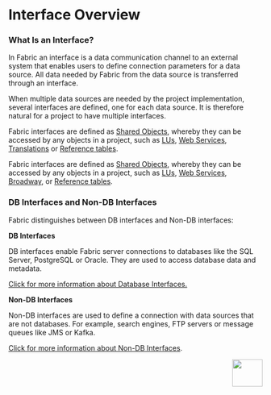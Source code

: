 # Interface Overview

### What Is an Interface?
In Fabric an interface is a data communication channel to an external system that enables users to define connection parameters for a data source. All data needed by Fabric from the data source is transferred through an interface.

When multiple data sources are needed by the project implementation, several interfaces are defined, one for each data source. It is therefore natural for a project to have multiple interfaces. 

<studio>

Fabric interfaces are defined as [Shared Objects](/articles/04_fabric_studio/12_shared_objects.md), whereby they can be accessed by any objects in a project, such as [LUs](/articles/03_logical_units/01_LU_overview.md), [Web Services](/articles/15_web_services_and_graphit/01_web_services_overview.md#web-services-overview), [Translations](/articles/09_translations/01_translations_overview_and_use_cases.md) or [Reference tables](/articles/22_reference(commonDB)_tables/01_fabric_commonDB_overview.md).

</studio>

<web>
  
Fabric interfaces are defined as [Shared Objects](/articles/04_fabric_studio/12_shared_objects.md), whereby they can be accessed by any objects in a project, such as [LUs](/articles/03_logical_units/01_LU_overview.md), [Web Services](/articles/15_web_services_and_graphit/01_web_services_overview.md#web-services-overview), [Broadway](/articles/19_Broadway/01_broadway_overview.md), or [Reference tables](/articles/22_reference(commonDB)_tables/01_fabric_commonDB_overview.md).  
  
</web>



### DB Interfaces and Non-DB Interfaces

Fabric distinguishes between DB interfaces and Non-DB interfaces:

**DB Interfaces**

DB interfaces enable Fabric server connections to databases like the SQL Server, PostgreSQL or Oracle. They are used to access database data and metadata.

[Click for more information about Database Interfaces.](/articles/05_DB_interfaces/03_DB_interfaces_overview.md)



**Non-DB Interfaces**

Non-DB interfaces are used to define a connection with data sources that are not databases. For example, search engines, FTP servers or message queues like JMS or Kafka. 

[Click for more information about Non-DB Interfaces](/articles/24_non_DB_interfaces/01_nondb_interfaces_overview.md).

[<img align="right" width="60" height="54" src="/articles/images/Next.png">](02_interfaces_source_analysis_guidelines.md) 
